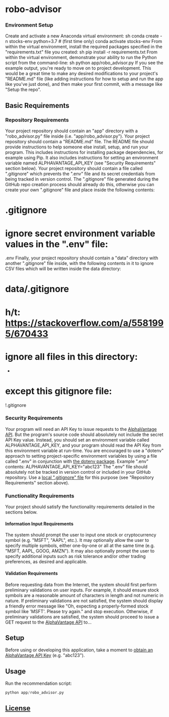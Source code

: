 # robo-advisor

### Environment Setup
Create and activate a new Anaconda virtual environment:
sh
conda create -n stocks-env python=3.7 # (first time only)
conda activate stocks-env
From within the virtual environment, install the required packages specified in the "requirements.txt" file you created:
sh
pip install -r requirements.txt
From within the virtual environment, demonstrate your ability to run the Python script from the command-line:
sh
python app/robo_advisor.py
If you see the example output, you're ready to move on to project development. This would be a great time to make any desired modifications to your project's "README.md" file (like adding instructions for how to setup and run the app like you've just done), and then make your first commit, with a message like "Setup the repo".
## Basic Requirements
### Repository Requirements
Your project repository should contain an "app" directory with a "robo_advisor.py" file inside (i.e. "app/robo_advisor.py").
Your project repository should contain a "README.md" file. The README file should provide instructions to help someone else install, setup, and run your program. This includes instructions for installing package dependencies, for example using Pip. It also includes instructions for setting an environment variable named ALPHAVANTAGE_API_KEY (see "Security Requirements" section below).
Your project repository should contain a file called ".gitignore" which prevents the ".env" file and its secret credentials from being tracked in version control. The ".gitignore" file generated during the GitHub repo creation process should already do this, otherwise you can create your own ".gitignore" file and place inside the following contents:
# .gitignore

# ignore secret environment variable values in the ".env" file:
.env
Finally, your project repository should contain a "data" directory with another ".gitignore" file inside, with the following contents in it to ignore CSV files which will be written inside the data directory:
# data/.gitignore

# h/t: https://stackoverflow.com/a/5581995/670433

# ignore all files in this directory:
*

# except this gitignore file:
!.gitignore
### Security Requirements
Your program will need an API Key to issue requests to the [AlphaVantage API](https://www.alphavantage.co). But the program's source code should absolutely not include the secret API Key value. Instead, you should set an environment variable called ALPHAVANTAGE_API_KEY, and your program should read the API Key from this environment variable at run-time.
You are encouraged to use a "dotenv" approach to setting project-specific environment variables by using a file called ".env" in conjunction with [the dotenv package](/notes/python/packages/dotenv.md). Example ".env" contents:
ALPHAVANTAGE_API_KEY="abc123"
The ".env" file should absolutely not be tracked in version control or included in your GitHub repository. Use a [local ".gitignore" file](https://help.github.com/articles/ignoring-files/#create-a-local-gitignore) for this purpose (see "Repository Requirements" section above).
### Functionality Requirements
Your project should satisfy the functionality requirements detailed in the sections below.
#### Information Input Requirements
The system should prompt the user to input one stock or cryptocurrency symbol (e.g. "MSFT", "AAPL", etc.). It may optionally allow the user to specify multiple symbols, either one-by-one or all at the same time (e.g. "MSFT, AAPL, GOOG, AMZN"). It may also optionally prompt the user to specify additional inputs such as risk tolerance and/or other trading preferences, as desired and applicable.
#### Validation Requirements
Before requesting data from the Internet, the system should first perform preliminary validations on user inputs. For example, it should ensure stock symbols are a reasonable amount of characters in length and not numeric in nature.
If preliminary validations are not satisfied, the system should display a friendly error message like "Oh, expecting a properly-formed stock symbol like 'MSFT'. Please try again." and stop execution.
Otherwise, if preliminary validations are satisfied, the system should proceed to issue a GET request to the [AlphaVantage API](https://www.alphavantage.co/documentation/) to…




## Setup

Before using or developing this application, take a moment to [obtain an AlphaVantage API Key](https://alphavantage.co/support/#api-key) (e.g. "abc123").



## Usage
 
Run the recommendation script:

```py
python app/robo_advisor.py
```

## [License](/LICENSE.md)
